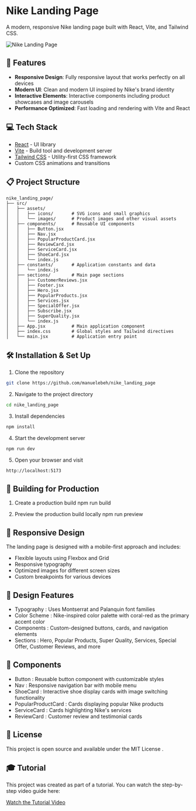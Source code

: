 # Nike Landing Page

A modern, responsive Nike landing page built with React, Vite, and Tailwind CSS.

![Nike Landing Page](https://github.com/manuelebeh/nike_landing_page/src/assets/images/hero-section.png)

## 🚀 Features

- **Responsive Design**: Fully responsive layout that works perfectly on all devices
- **Modern UI**: Clean and modern UI inspired by Nike's brand identity
- **Interactive Elements**: Interactive components including product showcases and image carousels
- **Performance Optimized**: Fast loading and rendering with Vite and React

## 💻 Tech Stack

- [React](https://reactjs.org/) - UI library
- [Vite](https://vitejs.dev/) - Build tool and development server
- [Tailwind CSS](https://tailwindcss.com/) - Utility-first CSS framework
- Custom CSS animations and transitions

## 📋 Project Structure

```
nike_landing_page/
├── src/
│   ├── assets/
│   │   ├── icons/       # SVG icons and small graphics
│   │   └── images/      # Product images and other visual assets
│   ├── components/      # Reusable UI components
│   │   ├── Button.jsx
│   │   ├── Nav.jsx
│   │   ├── PopularProductCard.jsx
│   │   ├── ReviewCard.jsx
│   │   ├── ServiceCard.jsx
│   │   ├── ShoeCard.jsx
│   │   └── index.js
│   ├── constants/       # Application constants and data
│   │   └── index.js
│   ├── sections/        # Main page sections
│   │   ├── CustomerReviews.jsx
│   │   ├── Footer.jsx
│   │   ├── Hero.jsx
│   │   ├── PopularProducts.jsx
│   │   ├── Services.jsx
│   │   ├── SpecialOffer.jsx
│   │   ├── Subscribe.jsx
│   │   ├── SuperQuality.jsx
│   │   └── index.js
│   ├── App.jsx          # Main application component
│   ├── index.css        # Global styles and Tailwind directives
│   └── main.jsx         # Application entry point
```

## 🛠️ Installation & Set Up

1. Clone the repository

```bash
git clone https://github.com/manuelebeh/nike_landing_page
```

2. Navigate to the project directory
```bash
cd nike_landing_page
```

3. Install dependencies
```bash
npm install
```

4. Start the development server
```bash
npm run dev
```

5. Open your browser and visit 
```bash
http://localhost:5173
```

## 🚀 Building for Production

1. Create a production build
npm run build

2. Preview the production build locally
npm run preview

## 📱 Responsive Design

The landing page is designed with a mobile-first approach and includes:

- Flexible layouts using Flexbox and Grid
- Responsive typography
- Optimized images for different screen sizes
- Custom breakpoints for various devices

## 🎨 Design Features

- Typography : Uses Montserrat and Palanquin font families
- Color Scheme : Nike-inspired color palette with coral-red as the primary accent color
- Components : Custom-designed buttons, cards, and navigation elements
- Sections : Hero, Popular Products, Super Quality, Services, Special Offer, Customer Reviews, and more

## 🧩 Components

- Button : Reusable button component with customizable styles
- Nav : Responsive navigation bar with mobile menu
- ShoeCard : Interactive shoe display cards with image switching functionality
- PopularProductCard : Cards displaying popular Nike products
- ServiceCard : Cards highlighting Nike's services
- ReviewCard : Customer review and testimonial cards

## 📝 License

This project is open source and available under the MIT License .

## 🎓 Tutorial
This project was created as part of a tutorial. You can watch the step-by-step video guide here:

[Watch the Tutorial Video](https://www.youtube.com/watch?v=tS7upsfuxmo)